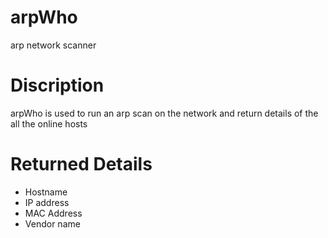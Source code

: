 # arpWho
arp network scanner

# Discription
arpWho is used to run an arp scan on the network and return details of the all the online hosts

# Returned Details
* Hostname 
* IP address 
* MAC Address
* Vendor name
